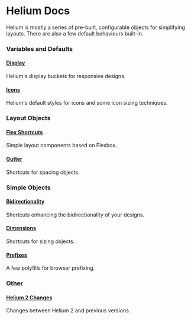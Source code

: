 # Helium Docs

Helium is mostly a series of pre-built, configurable objects for simplifying layouts. There are also a few default behaviours built-in.

### Variables and Defaults

#### [Display](display.md)
Helium's display buckets for responsive designs.

#### [Icons](icons.md)
Helium's default styles for icons and some icon sizing techniques.


### Layout Objects

#### [Flex Shortcuts](flex_shortcuts.md)
Simple layout components based on Flexbox.

#### [Gutter](gutter.md)
Shortcuts for spacing objects.


### Simple Objects

#### [Bidirectionality](bidir.md)
Shortcuts enhancing the bidirectionality of your designs.

#### [Dimensions](dimen.md)
Shortcuts for sizing objects.


#### [Prefixes](prefixes.md)
A few polyfills for browser prefixing.

### Other

#### [Helium 2 Changes](helium_2_changes.md)
Changes between Helium 2 and previous versions.